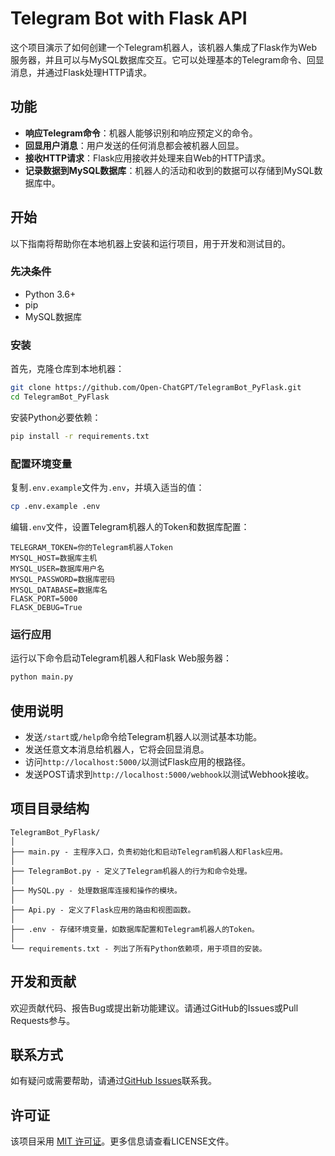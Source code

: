 # Telegram Bot with Flask API

这个项目演示了如何创建一个Telegram机器人，该机器人集成了Flask作为Web服务器，并且可以与MySQL数据库交互。它可以处理基本的Telegram命令、回显消息，并通过Flask处理HTTP请求。

## 功能

- **响应Telegram命令**：机器人能够识别和响应预定义的命令。
- **回显用户消息**：用户发送的任何消息都会被机器人回显。
- **接收HTTP请求**：Flask应用接收并处理来自Web的HTTP请求。
- **记录数据到MySQL数据库**：机器人的活动和收到的数据可以存储到MySQL数据库中。

## 开始

以下指南将帮助你在本地机器上安装和运行项目，用于开发和测试目的。

### 先决条件

- Python 3.6+
- pip
- MySQL数据库

### 安装

首先，克隆仓库到本地机器：

```bash
git clone https://github.com/Open-ChatGPT/TelegramBot_PyFlask.git
cd TelegramBot_PyFlask
```

安装Python必要依赖：

```bash
pip install -r requirements.txt
```

### 配置环境变量

复制`.env.example`文件为`.env`，并填入适当的值：

```bash
cp .env.example .env
```

编辑`.env`文件，设置Telegram机器人的Token和数据库配置：

```
TELEGRAM_TOKEN=你的Telegram机器人Token
MYSQL_HOST=数据库主机
MYSQL_USER=数据库用户名
MYSQL_PASSWORD=数据库密码
MYSQL_DATABASE=数据库名
FLASK_PORT=5000
FLASK_DEBUG=True
```

### 运行应用

运行以下命令启动Telegram机器人和Flask Web服务器：

```bash
python main.py
```

## 使用说明

- 发送`/start`或`/help`命令给Telegram机器人以测试基本功能。
- 发送任意文本消息给机器人，它将会回显消息。
- 访问`http://localhost:5000/`以测试Flask应用的根路径。
- 发送POST请求到`http://localhost:5000/webhook`以测试Webhook接收。

## 项目目录结构

```
TelegramBot_PyFlask/
│
├── main.py - 主程序入口，负责初始化和启动Telegram机器人和Flask应用。
│
├── TelegramBot.py - 定义了Telegram机器人的行为和命令处理。
│
├── MySQL.py - 处理数据库连接和操作的模块。
│
├── Api.py - 定义了Flask应用的路由和视图函数。
│
├── .env - 存储环境变量，如数据库配置和Telegram机器人的Token。
│
└── requirements.txt - 列出了所有Python依赖项，用于项目的安装。
```

## 开发和贡献

欢迎贡献代码、报告Bug或提出新功能建议。请通过GitHub的Issues或Pull Requests参与。

## 联系方式

如有疑问或需要帮助，请通过[GitHub Issues](https://github.com/Open-ChatGPT/TelegramBot_PyFlask/issues)联系我。

## 许可证

该项目采用 [MIT 许可证](LICENSE)。更多信息请查看LICENSE文件。
